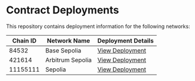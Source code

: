 # Contract Deployments

This repository contains deployment information for the following networks:

| Chain ID | Network Name | Deployment Details |
|----------|--------------|-------------------|
| 84532 | Base Sepolia | [View Deployment](./84532.md) |
| 421614 | Arbitrum Sepolia | [View Deployment](./421614.md) |
| 11155111 | Sepolia | [View Deployment](./11155111.md) |
